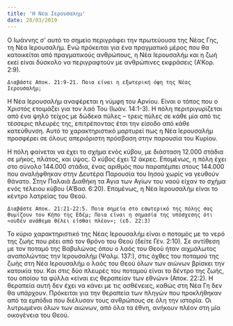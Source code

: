 ```yaml
---
title: 'Η Νεα Ιερουσαλημ'
date: 28/03/2019
---
```


Ο Ιωάννης σ’ αυτό το σημείο περιγράφει την πρωτεύουσα της Νέας Γης, τη Νέα Ιερουσαλήμ. Ενώ πρόκειται για ένα πραγματικό μέρος που θα κατοικείται από πραγματικούς ανθρώπους, η Νέα Ιερουσαλήμ και η ζωή εκεί είναι δύσκολο να περιγραφτούν με ανθρώπινες εκφράσεις (Α’Κορ. 2:9). 

`Διαβάστε Αποκ. 21:9-21. Ποια είναι η εξωτερική όψη της Νέας Ιερουσαλήμ;`

Η Νέα Ιερουσαλήμ αναφέρεται η νύμφη του Αρνίου. Είναι ο τόπος που ο Χριστός ετοιμάζει για τον λαό Του (Ιωάν. 14:1-3). Η πόλη περιτριγυρίζεται από ένα ψηλό τείχος με δώδεκα πύλες – τρεις πύλες σε κάθε μία από τις τέσσερις πλευρές της, επιτρέποντας έτσι την είσοδο από κάθε κατεύθυνση. Αυτό το χαρακτηριστικό μαρτυρεί πως η Νέα Ιερουσαλήμ προσφέρει σε όλους απεριόριστη πρόσβαση στην παρουσία του Κυρίου.

Η πόλη φαίνεται να έχει το σχήμα ενός κύβου, με διάσταση 12.000 στάδια σε μήκος, πλάτος, και ύψος. Ο κύβος έχει 12 άκρες. Επομένως, η πόλη έχει στο σύνολο 144.000 στάδια, ένας αριθμός που παραπέμπει στους 144.000 που αναλήφθηκαν στην Δευτέρα Παρουσία του Ιησού χωρίς να γευθούν θάνατο. Στην Παλαιά Διαθήκη τα Άγια των Αγίων του ναού είχαν το σχήμα ενός τέλειου κύβου (Α’Βασ. 6:20). Επομένως, η Νέα Ιερουσαλήμ είναι το κέντρο λατρείας του Θεού.

`Διαβάστε Αποκ. 21:21-22:5. Ποια σημεία στο εσωτερικό της πόλης σας θυμίζουν τον Κήπο της Εδέμ; Ποια είναι η σημασία της υπόσχεσης ότι «ουδέν ανάθεμα θέλει είσθαι πλέον»; (εδ. 22:3)`

Το κύριο χαρακτηριστικό της Νέας Ιερουσαλήμ είναι ο ποταμός με το νερό της ζωής που ρέει από τον θρόνο του Θεού (δείτε Γέν. 2:10). Σε αντίθεση με τον ποταμό της Βαβυλώνας όπου ο λαός του Θεού ήταν αιχμάλωτος αναπολώντας την Ιερουσαλήμ (Ψαλμ. 137:), στις όχθες του ποταμού της ζωής στη Νέα Ιερουσαλήμ ο λαός του Θεού όλων των αιώνων βρίσκει την κατοικία του. Και στις δύο πλευρές του ποταμού είναι το δέντρο της ζωής, του οποίου τα φύλλα «είναι εις θεραπείαν των εθνών» (Αποκ. 22:2). Η θεραπεία αυτή δεν έχει να κάνει με τις ασθένειες, καθώς στη Νέα Γη δεν θα υπάρχουν. Πρόκειται για την θεραπεία των πληγών που προκλήθηκαν από τα εμπόδια που διέλυσαν τους ανθρώπους σε όλη την ιστορία. Οι λυτρωμένοι όλων των αιώνων, από όλα τα έθνη, ανήκουν πλέον στη μία οικογένεια του Θεού.
